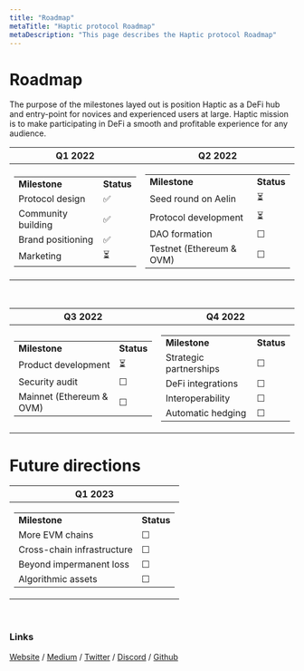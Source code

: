 ```yaml
---
title: "Roadmap"
metaTitle: "Haptic protocol Roadmap"
metaDescription: "This page describes the Haptic protocol Roadmap"
---
```


# Roadmap

The purpose of the milestones layed out is position Haptic as a DeFi hub and entry-point for novices and experienced users at large. Haptic mission is to make participating in DeFi a smooth and profitable experience for any audience. 

 

|  Q1 2022 | Q2 2022   |
|--| -----------------|
| <table>    <tr>    <td><b>Milestone</b></td><td><b>Status</b> </td>    </tr>    <tr>    <td>Protocol design  </td><td>✅</td>    </tr>    <tr>    <td> Community building   </td><td>✅</td>    </tr>    <tr>    <td> Brand positioning  </td><td>✅</td>    </tr>  <tr> <td>Marketing</td><td>⏳</td></tr>     </table> | <table>    <tr>    <td><b>Milestone</b></td><td><b>Status</b> </td>    </tr>    <tr>    <td> Seed round on Aelin  </td><td>⏳</td>    </tr>    <tr>    <td> Protocol development  </td><td>⏳</td>    </tr>    <tr>    <td> DAO formation  </td><td>☐</td>    </tr>     <tr>    <td> Testnet (Ethereum & OVM)  </td><td>☐</td>    </tr>        </table>                  |
<br />

|  Q3 2022 | Q4 2022   |
|--| -----------------|
|     <table>    <tr>    <td><b>Milestone</b></td><td><b>Status</b> </td>    </tr>    <tr>    <td> Product development </td><td>⏳</td>    </tr>    <tr>    <td> Security audit  </td><td>☐</td>    </tr>    <tr>    <td> Mainnet (Ethereum & OVM)  </td><td>☐</td>    </tr>           </table> | <table>    <tr>    <td><b>Milestone</b></td><td><b>Status</b> </td>    </tr> <tr>    <td> Strategic partnerships  </td><td>☐</td>    </tr>     <tr>    <td> DeFi integrations </td><td>☐</td>    </tr>    <tr>    <td> Interoperability  </td><td>☐</td>    </tr>    <tr>    <td> Automatic hedging  </td><td>☐</td>    </tr>         </table> |

# Future directions

|  Q1 2023 |
|--| 
| <table>    <tr>    <td><b>Milestone</b></td><td><b>Status</b> </td>    </tr>    <tr>    <td> More EVM chains </td><td>☐</td>    </tr>    <tr>    <td> Cross-chain infrastructure  </td><td>☐</td>    </tr>    <tr>    <td> Beyond impermanent loss  </td><td>☐</td>    </tr>     <tr>    <td> Algorithmic assets </td><td>☐</td>    </tr>       </table> |


<br />

### Links

[Website](https://haptic.finance) / [Medium](https://hapticfinance.medium.com/) / [Twitter](https://twitter.com/hapticfinance/) / [Discord](https://twitter.com/hapticfinance/) / [Github](https://github.com/hapticfinance/)